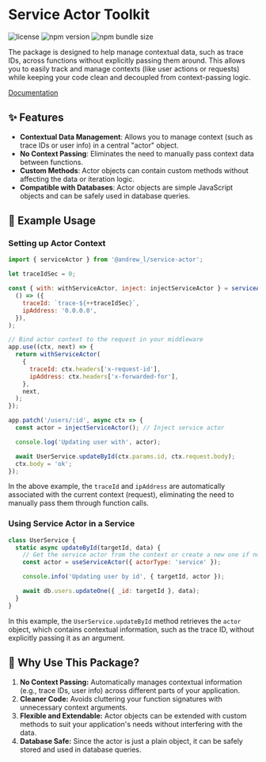 # Service Actor Toolkit

![license](https://img.shields.io/npm/l/%40andrew_l%2Fservice-actor)
![npm version](https://img.shields.io/npm/v/%40andrew_l%2Fservice-actor)
![npm bundle size](https://img.shields.io/bundlephobia/minzip/%40andrew_l%2Fservice-actor)

The package is designed to help manage contextual data, such as trace IDs, across functions without explicitly passing them around. This allows you to easily track and manage contexts (like user actions or requests) while keeping your code clean and decoupled from context-passing logic.

[Documentation](https://men232.github.io/toolkit/reference/@andrew_l/service-actor/)

<!-- install placeholder -->

## ✨ Features

- **Contextual Data Management**: Allows you to manage context (such as trace IDs or user info) in a central "actor" object.
- **No Context Passing**: Eliminates the need to manually pass context data between functions.
- **Custom Methods**: Actor objects can contain custom methods without affecting the data or iteration logic.
- **Compatible with Databases**: Actor objects are simple JavaScript objects and can be safely used in database queries.

## 🚀 Example Usage

### Setting up Actor Context

```js
import { serviceActor } from '@andrew_l/service-actor';

let traceIdSec = 0;

const { with: withServiceActor, inject: injectServiceActor } = serviceActor(
  () => ({
    traceId: `trace-${++traceIdSec}`,
    ipAddress: '0.0.0.0',
  }),
);

// Bind actor context to the request in your middleware
app.use((ctx, next) => {
  return withServiceActor(
    {
      traceId: ctx.headers['x-request-id'],
      ipAddress: ctx.headers['x-forwarded-for'],
    },
    next,
  );
});

app.patch('/users/:id', async ctx => {
  const actor = injectServiceActor(); // Inject service actor

  console.log('Updating user with', actor);

  await UserService.updateById(ctx.params.id, ctx.request.body);
  ctx.body = 'ok';
});
```

In the above example, the `traceId` and `ipAddress` are automatically associated with the current context (request), eliminating the need to manually pass them through function calls.

### Using Service Actor in a Service

```js
class UserService {
  static async updateById(targetId, data) {
    // Get the service actor from the context or create a new one if none exists
    const actor = useServiceActor({ actorType: 'service' });

    console.info('Updating user by id', { targetId, actor });

    await db.users.updateOne({ _id: targetId }, data);
  }
}
```

In this example, the `UserService.updateById` method retrieves the `actor` object, which contains contextual information, such as the trace ID, without explicitly passing it as an argument.

## 🤔 Why Use This Package?

1. **No Context Passing:** Automatically manages contextual information (e.g., trace IDs, user info) across different parts of your application.
2. **Cleaner Code:** Avoids cluttering your function signatures with unnecessary context arguments.
3. **Flexible and Extendable:** Actor objects can be extended with custom methods to suit your application's needs without interfering with the data.
4. **Database Safe:** Since the actor is just a plain object, it can be safely stored and used in database queries.
